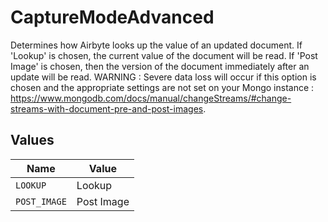 # CaptureModeAdvanced

Determines how Airbyte looks up the value of an updated document. If 'Lookup' is chosen, the current value of the document will be read. If 'Post Image' is chosen, then the version of the document immediately after an update will be read. WARNING : Severe data loss will occur if this option is chosen and the appropriate settings are not set on your Mongo instance : https://www.mongodb.com/docs/manual/changeStreams/#change-streams-with-document-pre-and-post-images.


## Values

| Name         | Value        |
| ------------ | ------------ |
| `LOOKUP`     | Lookup       |
| `POST_IMAGE` | Post Image   |